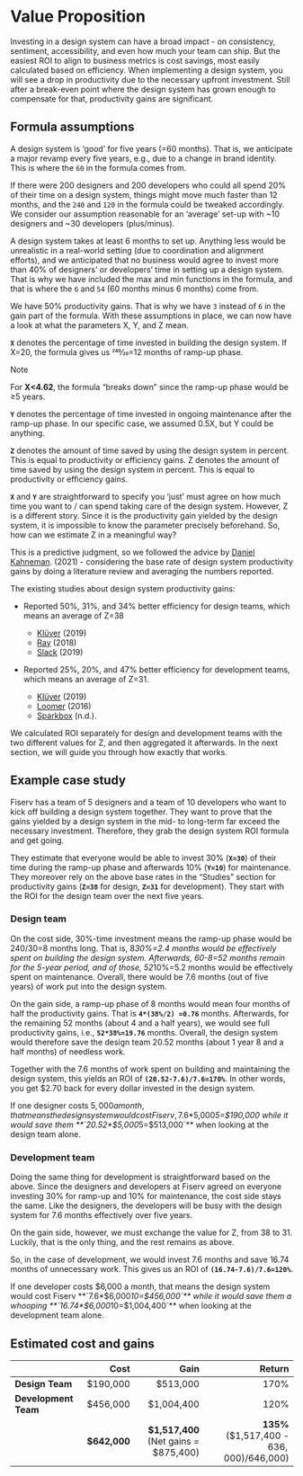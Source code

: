 # Value Proposition

Investing in a design system can have a broad impact - on consistency, sentiment, accessibility, and even how much your team can ship. But the easiest ROI to align to business metrics is cost savings, most easily calculated based on efficiency. When implementing a design system, you will see a drop in productivity due to the necessary upfront investment. Still after a break-even point where the design system has grown enough to compensate for that, productivity gains are significant.

## Formula assumptions

A design system is ‘good’ for five years (=60 months). That is, we anticipate a major revamp every five years, e.g., due to a change in brand identity. This is where the `60` in the formula comes from.

If there were 200 designers and 200 developers who could all spend 20% of their time on a design system, things might move much faster than 12 months, and the `240` and `120` in the formula could be tweaked accordingly. We consider our assumption reasonable for an ‘average’ set-up with ~10 designers and ~30 developers (plus/minus).

A design system takes at least 6 months to set up. Anything less would be unrealistic in a real-world setting (due to coordination and alignment efforts), and we anticipated that no business would agree to invest more than 40% of designers’ or developers’ time in setting up a design system. That is why we have included the max and min functions in the formula, and that is where the `6` and `54` (60 months minus 6 months) come from.

We have 50% productivity gains. That is why we have `3` instead of `6` in the gain part of the formula. With these assumptions in place, we can now have a look at what the parameters X, Y, and Z mean.

**`X`** denotes the percentage of time invested in building the design system. If X=20, the formula gives us 240⁄20=12 months of ramp-up phase.

>[!Note]
>For **X<4.62**, the formula “breaks down” since the ramp-up phase would be ≥5 years.

**`Y`** denotes the percentage of time invested in ongoing maintenance after the ramp-up phase. In our specific case, we assumed 0.5X, but Y could be anything.

**`Z`** denotes the amount of time saved by using the design system in percent. This is equal to productivity or efficiency gains. Z denotes the amount of time saved by using the design system in percent. This is equal to productivity or efficiency gains.

**`X`** and **`Y`** are straightforward to specify you ‘just’ must agree on how much time you want to / can spend taking care of the design system. However, Z is a different story. Since it is the productivity gain yielded by the design system, it is impossible to know the parameter precisely beforehand. So, how can we estimate Z in a meaningful way?

This is a predictive judgment, so we followed the advice by  [Daniel Kahneman](https://en.wikipedia.org/wiki/Daniel_Kahneman). (2021) - considering the base rate of design system productivity gains by doing a literature review and averaging the numbers reported.

The existing studies about design system productivity gains:

- Reported 50%, 31%, and 34% better efficiency for design teams, which means an average of Z=38

	- [Klüver](https://www.youtube.com/watch?v=v8i1qeCv2IQ) (2019)
	- [Ray](https://uxdesign.cc/how-much-is-a-design-system-worth-d72e2ededf76) (2018)
	- [Slack](https://www.figma.com/blog/measuring-the-value-of-design-systems/) (2019)

- Reported 25%, 20%, and 47% better efficiency for development teams, which means an average of Z=31.

	- [Klüver](https://www.figma.com/blog/measuring-the-value-of-design-systems/) (2019)
	- [Loomer](https://www.projekt202.com/blog/2016/design-system) (2016)
	- [Sparkbox](https://sparkbox.com/foundry/design_system_roi_impact_of_design_systems_business_value_carbon_design_system) (n.d.).

We calculated ROI separately for design and development teams with the two different values for Z, and then aggregated it afterwards. In the next section, we will guide you through how exactly that works.

## Example case study

Fiserv has a team of 5 designers and a team of 10 developers who want to kick off building a design system together. They want to prove that the gains yielded by a design system in the mid- to long-term far exceed the necessary investment. Therefore, they grab the design system ROI formula and get going.

They estimate that everyone would be able to invest 30% (**`X=30`**) of their time during the ramp-up phase and afterwards 10% (**`Y=10`**) for maintenance. They moreover rely on the above base rates in the “Studies” section for productivity gains (**`Z=38`** for design, **`Z=31`** for development). They start with the ROI for the design team over the next five years.

### Design team

On the cost side, 30%-time investment means the ramp-up phase would be 240/30=8 months long. That is, 8*30%=2.4 months would be effectively spent on building the design system. Afterwards, 60-8=52 months remain for the 5-year period, and of those, 52*10%=5.2 months would be effectively spent on maintenance. Overall, there would be 7.6 months (out of five years) of work put into the design system.

On the gain side, a ramp-up phase of 8 months would mean four months of half the productivity gains. That is **`4*(38%/2) =0.76`** months. Afterwards, for the remaining 52 months (about 4 and a half years), we would see full productivity gains, i.e., **`52*38%=19.76`** months. Overall, the design system would therefore save the design team 20.52 months (about 1 year 8 and a half months) of needless work.

Together with the 7.6 months of work spent on building and maintaining the design system, this yields an ROI of **`(20.52-7.6)/7.6=170%`**. In other words, you get $2.70 back for every dollar invested in the design system.

If one designer costs $5,000 a month, that means the design system would cost Fiserv, 7.6*$5,000*5=$190,000 while it would save them **`20.52*$5,000*5=$513,000`** when looking at the design team alone.

### Development team

Doing the same thing for development is straightforward based on the above. Since the designers and developers at Fiserv agreed on everyone investing 30% for ramp-up and 10% for maintenance, the cost side stays the same. Like the designers, the developers will be busy with the design system for 7.6 months effectively over five years.
 
On the gain side, however, we must exchange the value for Z, from 38 to 31. Luckily, that is the only thing, and the rest remains as above.

So, in the case of development, we would invest 7.6 months and save 16.74 months of unnecessary work. This gives us an ROI of **`(16.74-7.6)/7.6=120%`**.

If one developer costs $6,000 a month, that means the design system would cost Fiserv **`7.6*$6,000*10=$456,000`** while it would save them a whooping **`16.74*$6,000*10=$1,004,400`** when looking at the development team alone.

## Estimated cost and gains

|                      | Cost             | Gain                                      | Return                                        |
| :------------------- | ----------------:| ----------------------------------------: | --------------------------------------------: |
| **Design Team**      | $190,000         | $513,000                                  | 170%                                          |
| **Development Team** | $456,000         | $1,004,400                                | 120%                                          |
|                      | **$642,000**<br> | **$1,517,400**<br>(Net gains = $875,400)  | **135%**<br>($1,517,400 - $636,000)/$646,000) |



